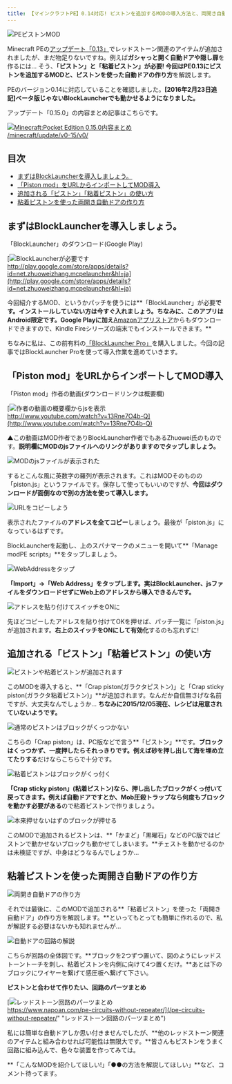 ```yaml
---
title: 【マインクラフトPE】0.14対応! ピストンを追加するMODの導入方法と、両開き自動ドアの作り方
---
```


![PEピストンMOD](https://cdn-ak.f.st-hatena.com/images/fotolife/s/sasigume/20210208/20210208145716.png)

Minecraft PEの[アップデート「0.13」](https://www.napoan.com/pe-alpha-013/)でレッドストーン関連のアイテムが追加されましたが、まだ物足りないですね。例えば**ガシャっと開く自動ドアや隠し扉**を作るには… そう、**「ピストン」と「粘着ピストン」**が必要! 今回は**PE0.13にピストンを追加するMODと、ピストンを使った自動ドアの作り方**を解説します。

PEのバージョン0.14に対応していることを確認しました。**\[2016年2月23日追記\]ベータ版じゃないBlockLauncherでも動かせるようになりました。**

アップデート「0.15.0」の内容まとめ記事はこちらです。

[![Minecraft:Pocket Edition 0.15.0内容まとめ](https://cdn-ak.f.st-hatena.com/images/fotolife/s/sasigume/20210208/20210208092340.png)  
/minecraft/update/v0-15/v0/](/minecraft/update/v0-15/v0/)

## 目次

*   [まずはBlockLauncherを導入しましょう。](#blocklauncher)
*   [「Piston mod」をURLからインポートしてMOD導入](#import)
*   [追加される「ピストン」「粘着ピストン」の使い方](#howtouse)
*   [粘着ピストンを使った両開き自動ドアの作り方](#door)

## まずはBlockLauncherを導入しましょう。

「BlockLauncher」のダウンロード(Google Play)

[![BlockLauncherが必要です](https://cdn-ak.f.st-hatena.com/images/fotolife/s/sasigume/20210208/20210208083451.jpg)  
http://play.google.com/store/apps/details?id=net.zhuoweizhang.mcpelauncher&hl=ja](http://play.google.com/store/apps/details?id=net.zhuoweizhang.mcpelauncher&hl=ja)

今回紹介するMOD、というかパッチを使うには**「BlockLauncher」が必要**です。インストールしていない方は今すぐ入れましょう。ちなみに、このアプリはAndroid限定です。Google Playに加え**[Amazonアプリストア](http://www.amazon.co.jp/Zhuowei-Zhang-BlockLauncher/dp/B00BXTTRO2/)からもダウンロードできますので、Kindle Fireシリーズの端末でもインストールできます。**

ちなみに私は、この前有料の[「BlockLauncher Pro」](http://play.google.com/store/apps/details?id=net.zhuoweizhang.mcpelauncher.pro)を購入しました。今回の記事ではBlockLauncher Proを使って導入作業を進めていきます。

## 「Piston mod」をURLからインポートしてMOD導入

「Piston mod」作者の動画(ダウンロードリンクは概要欄)

[![作者の動画の概要欄からjsを表示](https://cdn-ak.f.st-hatena.com/images/fotolife/s/sasigume/20210208/20210208124540.png)  
http://www.youtube.com/watch?v=13Rne7O4b-Q](http://www.youtube.com/watch?v=13Rne7O4b-Q)

▲この動画はMOD作者でありBlockLauncher作者でもあるZhuowei氏のものです。**説明欄にMODのjsファイルへのリンクがありますのでタップしましょう。**

![MODのjsファイルが表示された](https://cdn-ak.f.st-hatena.com/images/fotolife/s/sasigume/20210208/20210208132553.png)

するとこんな風に英数字の羅列が表示されます。これはMODそのものの「piston.js」というファイルです。保存して使ってもいいのですが、**今回はダウンロードが面倒なので別の方法を使って導入します。**

![URLをコピーしよう](https://cdn-ak.f.st-hatena.com/images/fotolife/s/sasigume/20210208/20210208161036.png)

表示されたファイルの**アドレスを全てコピー**しましょう。最後が「piston.js」になっているはずです。

BlockLauncherを起動し、上のスパナマークのメニューを開いて**「Manage modPE scripts」**をタップしましょう。

![WebAddressをタップ](https://cdn-ak.f.st-hatena.com/images/fotolife/s/sasigume/20210208/20210208175752.png)

**「Import」→「Web Address」**をタップします。実はBlockLauncher、jsファイルをダウンロードせずに**Web上のアドレスから導入できるんです。**

![アドレスを貼り付けてスイッチをONに](https://cdn-ak.f.st-hatena.com/images/fotolife/s/sasigume/20210208/20210208131623.png)

先ほどコピーしたアドレスを貼り付けてOKを押せば、パッチ一覧に「piston.js」が追加されます。**右上のスイッチをONにして有効化**するのも忘れずに!

## 追加される「ピストン」「粘着ピストン」の使い方

![ピストンや粘着ピストンが追加されます](https://cdn-ak.f.st-hatena.com/images/fotolife/s/sasigume/20210208/20210208144023.png)

このMODを導入すると、**「Crap piston(ガラクタピストン)」と「Crap sticky piston(ガラクタ粘着ピストン)」**が追加されます。なんだか自信無さげな名前ですが、大丈夫なんでしょうか… **ちなみに2015/12/05現在、レシピは用意されていないようです。**

![通常のピストンはブロックがくっつかない](https://cdn-ak.f.st-hatena.com/images/fotolife/s/sasigume/20210208/20210208161535.png)

こちらの「Crap piston」は、PC版などで言う**「ピストン」**です。**ブロックはくっつかず、一度押したらそれっきりです。**例えば**砂を押し出して海を埋め立てたりする**だけならこちらで十分です。

![粘着ピストンはブロックがくっ付く](https://cdn-ak.f.st-hatena.com/images/fotolife/s/sasigume/20210208/20210208145357.png)

**「Crap sticky piston」(粘着ピストン)**なら、押し出したブロックがくっ付いて戻ってきます。例えば**自動ドアですとか、Mob圧殺トラップなら何度もブロックを動かす必要がある**ので粘着ピストンで作りましょう。

![本来押せないはずのブロックが押せる](https://cdn-ak.f.st-hatena.com/images/fotolife/s/sasigume/20210208/20210208162120.png)

このMODで追加されるピストンは、**「かまど」「黒曜石」などのPC版ではピストンで動かせないブロックも動かせてしまいます。**チェストを動かせるのかは未検証ですが、中身はどうなるんでしょうか…

## 粘着ピストンを使った両開き自動ドアの作り方

![両開き自動ドアの作り方](https://cdn-ak.f.st-hatena.com/images/fotolife/s/sasigume/20210208/20210208150425.png)

それでは最後に、このMODで追加される**「粘着ピストン」を使った「両開き自動ドア」の作り方を解説します。**といってもとっても簡単に作れるので、私が解説する必要はないかも知れませんが…

![自動ドアの回路の解説](https://cdn-ak.f.st-hatena.com/images/fotolife/s/sasigume/20210208/20210208140108.png)

こちらが回路の全体図です。**ブロックを2つずつ置いて、図のようにレッドストーントーチを刺し、粘着ピストンを内側に向けて4つ置くだけ。**あとは下のブロックにワイヤーを繋げて感圧板へ繋げて下さい。

**ピストンと合わせて作りたい、回路のパーツまとめ**

[![レッドストーン回路のパーツまとめ](https://cdn-ak.f.st-hatena.com/images/fotolife/s/sasigume/20210208/20210208161417.png)  
https://www.napoan.com/pe-circuits-without-repeater/](/pe-circuits-without-repeater/" "レッドストーン回路のパーツまとめ")

私には簡単な自動ドアしか思い付きませんでしたが、**他のレッドストーン関連のアイテムと組み合わせれば可能性は無限大です。**皆さんもピストンをうまく回路に組み込んで、色々な装置を作ってみては。

**「こんなMODを紹介してほしい!」「●●の方法を解説してほしい」**など、コメント待ってます。
